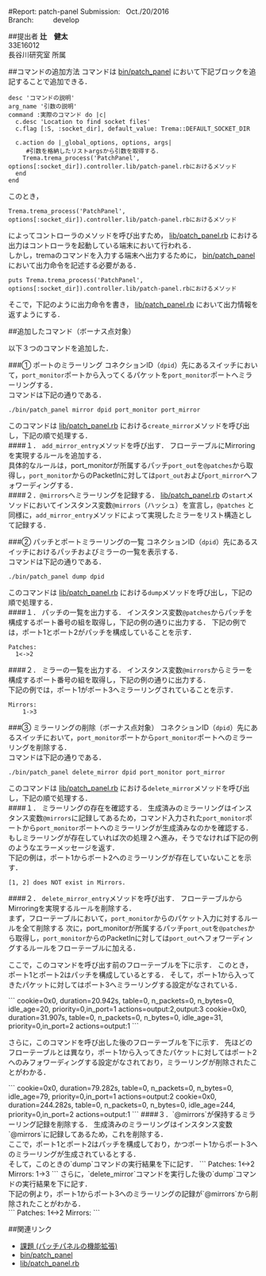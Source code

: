 #Report: patch-panel
Submission: &nbsp; Oct./20/2016<br>
Branch: &nbsp;&nbsp;&nbsp;&nbsp;&nbsp;&nbsp;&nbsp;&nbsp; develop<br>






##提出者
<B>辻　健太</B><br>
33E16012<br>
長谷川研究室 所属<br>






##コマンドの追加方法
コマンドは
[bin/patch_panel](bin/patch_panel)
において下記ブロックを追記することで追加できる．<br>
```
desc 'コマンドの説明'
arg_name '引数の説明'
command :実際のコマンド do |c|
  c.desc 'Location to find socket files'
  c.flag [:S, :socket_dir], default_value: Trema::DEFAULT_SOCKET_DIR

  c.action do |_global_options, options, args|
     #引数を格納したリストargsから引数を取得する．
    Trema.trema_process('PatchPanel', options[:socket_dir]).controller.lib/patch-panel.rbにおけるメソッド
  end
end
```
このとき，
```
Trema.trema_process('PatchPanel', options[:socket_dir]).controller.lib/patch-panel.rbにおけるメソッド
```
によってコントローラのメソッドを呼び出すため，
[lib/patch_panel.rb](lib/patch_panel.rb)
における出力はコントローラを起動している端末において行われる．<br>
しかし，tremaのコマンドを入力する端末へ出力するために，
[bin/patch_panel](bin/patch_panel)
において出力命令を記述する必要がある．<br>
```
puts Trema.trema_process('PatchPanel', options[:socket_dir]).controller.lib/patch-panel.rbにおけるメソッド
```
そこで，下記のように出力命令を書き，
[lib/patch_panel.rb](lib/patch_panel.rb)
において出力情報を返すようにする．<br>








##追加したコマンド（ボーナス点対象）
<p>以下３つのコマンドを追加した．</p>

###① ポートのミラーリング
コネクションID（`dpid`）先にあるスイッチにおいて，`port_monitor`ポートから入ってくるパケットを`port_monitor`ポートへミラーリングする．<br>
コマンドは下記の通りである．<br>
```
./bin/patch_panel mirror dpid port_monitor port_mirror
```
このコマンドは
[lib/patch_panel.rb](lib/patch_panel.rb)
における`create_mirror`メソッドを呼び出し，下記の順で処理する．<br>
####１． `add_mirror_entry`メソッドを呼び出す．
フローテーブルにMirroringを実現するルールを追加する．<br>
具体的なルールは，port_monitorが所属するパッチ`port_out`を`@patches`から取得し，`port_monitor`からのPacketInに対しては`port_out`および`port_mirror`へフォワーディングする．<br>
####２．`@mirrors`へミラーリングを記録する．
[lib/patch_panel.rb](lib/patch_panel.rb)
の`start`メソッドにおいてインスタンス変数`@mirrors`（ハッシュ）を宣言し，`@patches`
と同様に，`add_mirror_entry`メソッドによって実現したミラーをリスト構造として記録する．<br>

###② パッチとポートミラーリングの一覧
コネクションID（`dpid`）先にあるスイッチにおけるパッチおよびミラーの一覧を表示する．<br>
コマンドは下記の通りである．<br>
```
./bin/patch_panel dump dpid
```
このコマンドは
[lib/patch_panel.rb](lib/patch_panel.rb)
における`dump`メソッドを呼び出し，下記の順で処理する．<br>
####１． パッチの一覧を出力する．
インスタンス変数`@patches`からパッチを構成するポート番号の組を取得し，下記の例の通りに出力する．
下記の例では，ポート1とポート2がパッチを構成していることを示す．<br>
```
Patches:
  1<->2
```
####２． ミラーの一覧を出力する．
インスタンス変数`@mirrors`からミラーを構成するポート番号の組を取得し，下記の例の通りに出力する．<br>
下記の例では，ポート1がポート3へミラーリングされていることを示す．<br>
```
Mirrors:
	1->3
```
###③ ミラーリングの削除（ボーナス点対象）
コネクションID（`dpid`）先にあるスイッチにおいて，`port_monitor`ポートから`port_monitor`ポートへのミラーリングを削除する．<br>
コマンドは下記の通りである．<br>
```
./bin/patch_panel delete_mirror dpid port_monitor port_mirror
```
このコマンドは
[lib/patch_panel.rb](lib/patch_panel.rb)
における`delete_mirror`メソッドを呼び出し，下記の順で処理する．<br>
####１． ミラーリングの存在を確認する．
生成済みのミラーリングはインスタンス変数`@mirrors`に記録してあるため，コマンド入力された`port_monitor`ポートから`port_monitor`ポートへのミラーリングが生成済みなのかを確認する．<br>
もしミラーリングが存在していれば次の処理２へ進み，そうでなければ下記の例のようなエラーメッセージを返す．<br>
下記の例は，ポート1からポート2へのミラーリングが存在していないことを示す．<br>
```
[1, 2] does NOT exist in Mirrors.
```
####２． `delete_mirror_entry`メソッドを呼び出す．
フローテーブルからMirroringを実現するルールを削除する．<br>
まず，フローテーブルにおいて，`port_monitor`からのパケット入力に対するルールを全て削除する
次に，port_monitorが所属するパッチ`port_out`を`@patches`から取得し，`port_monitor`からのPacketInに対しては`port_out`へフォワーディングするルールをフローテーブルに加える．<br>
<p>ここで，このコマンドを呼び出す前のフローテーブルを下に示す．
このとき，ポート1とポート2はパッチを構成しているとする．
そして，ポート1から入ってきたパケットに対してはポート3へミラーリングする設定がなされている．</p>
```
cookie=0x0, duration=20.942s, table=0, n_packets=0, n_bytes=0, idle_age=20, priority=0,in_port=1 actions=output:2,output:3
cookie=0x0, duration=31.907s, table=0, n_packets=0, n_bytes=0, idle_age=31, priority=0,in_port=2 actions=output:1
```
<p>さらに，このコマンドを呼び出した後のフローテーブルを下に示す．
先ほどのフローテーブルとは異なり，ポート1から入ってきたパケットに対してはポート2へのみフォワーディングする設定がなされており，ミラーリングが削除されたことがわかる．</p>
```
cookie=0x0, duration=79.282s, table=0, n_packets=0, n_bytes=0, idle_age=79, priority=0,in_port=1 actions=output:2
cookie=0x0, duration=244.282s, table=0, n_packets=0, n_bytes=0, idle_age=244, priority=0,in_port=2 actions=output:1
```
####３．`@mirrors`が保持するミラーリング記録を削除する．
生成済みのミラーリングはインスタンス変数`@mirrors`に記録してあるため，これを削除する．<br>
ここで，ポート1とポート2はパッチを構成しており，かつポート1からポート3へのミラーリングが生成されているとする．<br>
そして，このときの`dump`コマンドの実行結果を下に記す．
```
Patches:
	1<->2
Mirrors:
	1->3
```
さらに，`delete_mirror`コマンドを実行した後の`dump`コマンドの実行結果を下に記す．<br>
下記の例より，ポート1からポート3へのミラーリングの記録が`@mirrors`から削除されたことがわかる．<br>
```
Patches:
	1<->2
Mirrors:
```



##関連リンク
* [課題 (パッチパネルの機能拡張)](https://github.com/handai-trema/deck/blob/develop/week3/assignment_patch_panel.md)
* [bin/patch_panel](bin/patch_panel)
* [lib/patch_panel.rb](lib/patch_panel.rb)
